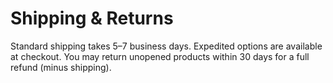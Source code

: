 # Shipping & Returns
Standard shipping takes 5–7 business days. Expedited options are available at checkout.
You may return unopened products within 30 days for a full refund (minus shipping).
